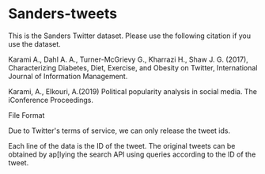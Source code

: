 # Sanders-tweets

This is the Sanders Twitter dataset. Please use the following citation if you use the dataset.

Karami A., Dahl A. A., Turner-McGrievy G., Kharrazi H., Shaw J. G. (2017), Characterizing Diabetes, Diet, Exercise, and Obesity on Twitter, International Journal of Information Management.

Karami, A., Elkouri, A.(2019) Political popularity analysis in social media. The iConference Proceedings.


File Format

Due to Twitter's terms of service, we can only release the tweet ids.

Each line of the data is the ID of the tweet. The original tweets can be obtained by ap[lying the search API using queries according to the ID of the tweet.

